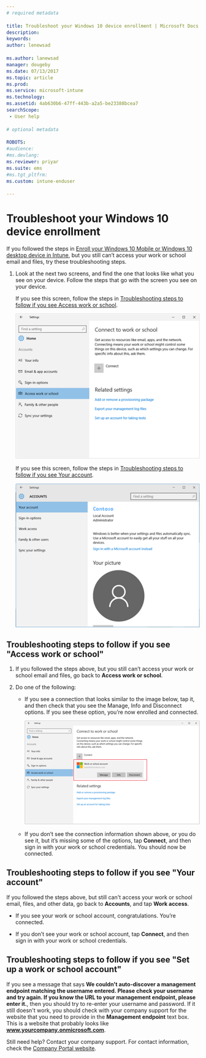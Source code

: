 ```yaml
---
# required metadata

title: Troubleshoot your Windows 10 device enrollment | Microsoft Docs
description:
keywords:
author: lenewsad

ms.author: lanewsad
manager: dougeby
ms.date: 07/13/2017
ms.topic: article
ms.prod:
ms.service: microsoft-intune
ms.technology:
ms.assetid: 4ab630b6-47ff-443b-a2a5-be23388bcea7
searchScope:
 - User help

# optional metadata

ROBOTS:  
#audience:
#ms.devlang:
ms.reviewer: priyar
ms.suite: ems
#ms.tgt_pltfrm:
ms.custom: intune-enduser

---
```


# Troubleshoot your Windows 10 device enrollment
If you followed the steps in [Enroll your Windows 10 Mobile or Windows 10 desktop device in Intune](enroll-your-w10-phone-or-w10-pc-windows.md), but you still can’t access your work or school email and files, try these troubleshooting steps.

1.  Look at the next two screens, and find the one that looks like what you see on your device. Follow the steps that go with the screen you see on your device.

	If you see this screen, follow the steps in [Troubleshooting steps to follow if you see Access work or school](#troubleshooting-steps-to-follow-if-you-see-access-work-or-school).

    ![settings-accounts-access-work-or-school](./media/w10-enroll-rs1-connect-to-work-or-school.png)

	If you see this screen, follow the steps in [Troubleshooting steps to follow if you see Your account](#troubleshooting-steps-to-follow-if-you-see-your-account).

	![settings-accounts-your-account](./media/W10-enroll-2-accounts-your-account.png)

## Troubleshooting steps to follow if you see "Access work or school"

1. If you followed the steps above, but you still can’t access your work or school email and files, go back to **Access work or school**.

2. Do one of the following:

   - If you see a connection that looks similar to the image below, tap it, and then check that you see the Manage, Info and Disconnect options. If you see these option, you’re now enrolled and connected.

     ![validate-successful-enrollment](./media/w10-enroll-rs1-validate-successful-enrollment.png)

   - If you don’t see the connection information shown above, or you do see it, but it’s missing some of the options, tap **Connect**, and then sign in with your work or school credentials. You should now be connected.

## Troubleshooting steps to follow if you see "Your account"

If you followed the steps above, but still can't access your work or school email, files, and other data, go back to **Accounts**, and tap **Work access**.

- If you see your work or school account, congratulations. You’re connected.

- If you don’t see your work or school account, tap **Connect**, and then sign in with your work or school credentials.

## Troubleshooting steps to follow if you see "Set up a work or school account"

If you see a message that says <strong>We couldn't auto-discover a management endpoint matching the username entered. Please check your username and try again. If you know the URL to your management endpoint, please enter it.</strong>, then you should try to re-enter your username and password. If it still doesn't work, you should check with your company support for the website that you need to provide in the <strong>Management endpoint</strong> text box. This is a website that probably looks like <strong>www.yourcompany.onmicrosoft.com</strong>.

Still need help? Contact your company support. For contact information, check the [Company Portal website](https://portal.manage.microsoft.com#HelpDeskDialog).
